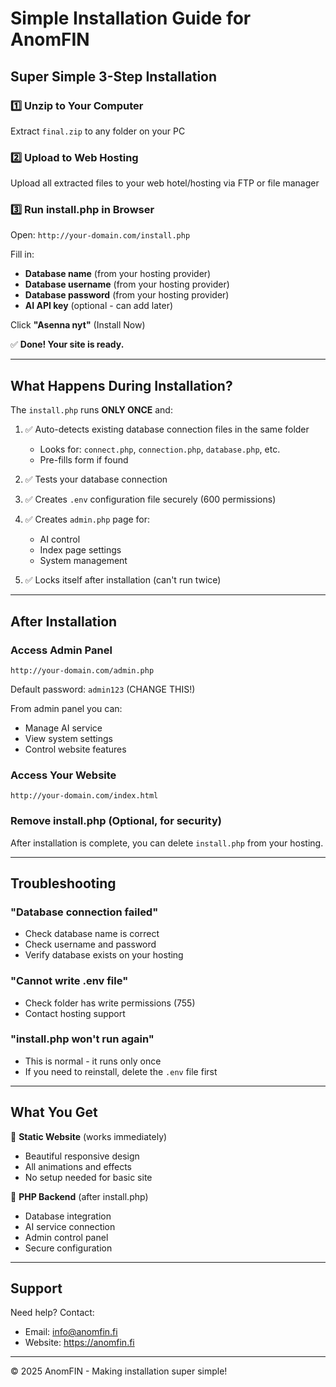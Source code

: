 # Simple Installation Guide for AnomFIN

## Super Simple 3-Step Installation

### 1️⃣ Unzip to Your Computer
Extract `final.zip` to any folder on your PC

### 2️⃣ Upload to Web Hosting
Upload all extracted files to your web hotel/hosting via FTP or file manager

### 3️⃣ Run install.php in Browser
Open: `http://your-domain.com/install.php`

Fill in:
- **Database name** (from your hosting provider)
- **Database username** (from your hosting provider) 
- **Database password** (from your hosting provider)
- **AI API key** (optional - can add later)

Click **"Asenna nyt"** (Install Now)

✅ **Done! Your site is ready.**

---

## What Happens During Installation?

The `install.php` runs **ONLY ONCE** and:

1. ✅ Auto-detects existing database connection files in the same folder
   - Looks for: `connect.php`, `connection.php`, `database.php`, etc.
   - Pre-fills form if found

2. ✅ Tests your database connection

3. ✅ Creates `.env` configuration file securely (600 permissions)

4. ✅ Creates `admin.php` page for:
   - AI control
   - Index page settings
   - System management

5. ✅ Locks itself after installation (can't run twice)

---

## After Installation

### Access Admin Panel
`http://your-domain.com/admin.php`

Default password: `admin123` (CHANGE THIS!)

From admin panel you can:
- Manage AI service
- View system settings
- Control website features

### Access Your Website
`http://your-domain.com/index.html`

### Remove install.php (Optional, for security)
After installation is complete, you can delete `install.php` from your hosting.

---

## Troubleshooting

### "Database connection failed"
- Check database name is correct
- Check username and password
- Verify database exists on your hosting

### "Cannot write .env file"
- Check folder has write permissions (755)
- Contact hosting support

### "install.php won't run again"
- This is normal - it runs only once
- If you need to reinstall, delete the `.env` file first

---

## What You Get

📄 **Static Website** (works immediately)
- Beautiful responsive design
- All animations and effects
- No setup needed for basic site

🔧 **PHP Backend** (after install.php)
- Database integration
- AI service connection
- Admin control panel
- Secure configuration

---

## Support

Need help? Contact:
- Email: info@anomfin.fi
- Website: https://anomfin.fi

---

© 2025 AnomFIN - Making installation super simple!
